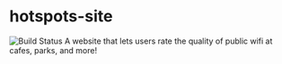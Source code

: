 # hotspots-site
![Build Status](https://codeship.com/projects/65ae58e0-d19e-0137-cf54-261d00880206/status?branch=master)
A website that lets users rate the quality of public wifi at cafes, parks, and more!
